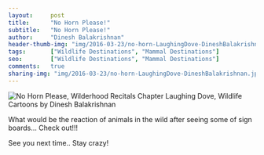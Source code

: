 ```yaml
---
layout:     post
title:      "No Horn Please!"
subtitle:   "No Horn Please!"
author:     "Dinesh Balakrishnan"
header-thumb-img: "img/2016-03-23/no-horn-LaughingDove-DineshBalakrishnan-thumb.jpg"
tags:       ["Wildlife Destinations", "Mammal Destinations"]
seo: 		["Wildlife Destinations", "Mammal Destinations"]
comments:   true
sharing-img: "img/2016-03-23/no-horn-LaughingDove-DineshBalakrishnan.jpg"
---
```



<img src="{{ site.baseurl }}/img/2016-03-23/no-horn-LaughingDove-DineshBalakrishnan.jpg" alt="No Horn Please, Wilderhood Recitals Chapter Laughing Dove, Wildlife Cartoons by Dinesh Balakrishnan">

<p>
What would be the reaction of animals in the wild after seeing some of sign boards... Check out!!!
</p>

<p>
See you next time.. Stay crazy!
</p>